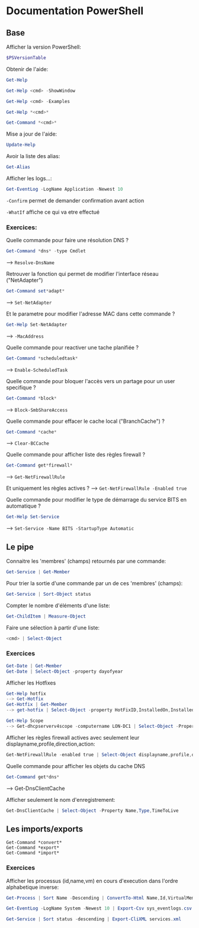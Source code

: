 # Documentation PowerShell

## Base

Afficher la version PowerShell:
```PowerShell
$PSVersionTable
```

Obtenir de l'aide:
```PowerShell
Get-Help

Get-Help <cmd> -ShowWindow

Get-Help <cmd> -Examples

Get-Help *<cmd>*

Get-Command *<cmd>*
```

Mise a jour de l'aide:
```PowerShell
Update-Help
```

Avoir la liste des alias:
```PowerShell
Get-Alias
```

Afficher les logs...:
```PowerShell
Get-EventLog -LogName Application -Newest 10
```

`-Confirm` permet de demander confirmation avant action

`-WhatIf` affiche ce qui va etre effectué


### Exercices:

Quelle commande pour faire une résolution DNS ?
```PowerShell
Get-Command *dns* -type Cmdlet
```
--> `Resolve-DnsName`

Retrouver la fonction qui permet de modifier l'interface réseau ("NetAdapter")
```PowerShell
Get-Command set*adapt*
```
--> `Set-NetAdapter`

Et le parametre pour modifier l'adresse MAC dans cette commande ?
```PowerShell
Get-Help Set-NetAdapter
```
--> `-MacAddress`

Quelle commande pour reactiver une tache planifiée ?
```PowerShell
Get-Command *scheduledtask*
```
--> `Enable-ScheduledTask`

Quelle commande pour bloquer l'accès vers un partage pour un user specifique ?
```PowerShell
Get-Command *block*
```
--> `Block-SmbShareAccess`

Quelle commande pour effacer le cache local ("BranchCache") ?
```PowerShell
Get-Command *cache*
```
--> `Clear-BCCache`

Quelle commande pour afficher liste des règles firewall ?
```PowerShell
Get-Command get*firewall*
```
--> `Get-NetFirewallRule`

Et uniquement les règles actives ?
--> `Get-NetFirewallRule -Enabled true`

Quelle commande pour modifier le type de démarrage du service BITS en automatique ?
```PowerShell
Get-Help Set-Service
```
--> `Set-Service -Name BITS -StartupType Automatic`


## Le pipe

Connaitre les 'membres' (champs) retournés par une commande:
```PowerShell
Get-Service | Get-Member
```

Pour trier la sortie d'une commande par un de ces 'membres' (champs):
```PowerShell
Get-Service | Sort-Object status
```

Compter le nombre d'éléments d'une liste:
```PowerShell
Get-ChildItem | Measure-Object
```

Faire une sélection à partir d'une liste:
```PowerShell
<cmd> | Select-Object
```

### Exercices

```PowerShell
Get-Date | Get-Member
Get-Date | Select-Object -property dayofyear
```

Afficher les Hotfixes
```PowerShell
Get-Help hotfix
--> Get-Hotfix
Get-Hotfix | Get-Member
--> get-hotfix | Select-Object -property HotFixID,InstalledOn,InstalledBy
```

```PowerShell
Get-Help Scope
--> Get-dhcpserverv4scope -computername LON-DC1 | Select-Object -Property scopeid,subnetmask,name
```

Afficher les règles firewall actives avec seulement leur displayname,profile,direction,action:
```PowerShell
Get-NetFirewallRule -enabled true | Select-Object displayname,profile,direction,action
```

Quelle commande pour afficher les objets du cache DNS
```PowerShell
Get-Command get*dns*
```
--> Get-DnsClientCache

Afficher seulement le nom d'enregistrement:
```PowerShell
Get-DnsClientCache | Select-Object -Property Name,Type,TimeToLive
```


## Les imports/exports

```
Get-Command *convert*
Get-Command *export*
Get-Command *import*
```

### Exercices

Afficher les processus (id,name,vm) en cours d'execution dans l'ordre alphabetique inverse:
```PowerShell
Get-Process | Sort Name -Descending | ConvertTo-Html Name,Id,VirtualMemorySize,pm | Out-File procreport.html
```

```PowerShell
Get-EventLog -LogName System -Newest 10 | Export-Csv sys_eventlogs.csv
```

```PowerShell
Get-Service | Sort status -descending | Export-CliXML services.xml
```
